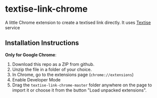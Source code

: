 # textise-link-chrome
A little Chrome extension to create a textised link directly.
It uses [Textise](https://www.textise.net/) service

## Installation Instructions
**Only for Google Chrome**:
1. Download this repo as a ZIP from github.
1. Unzip the file in a folder of your choice.
1. In Chrome, go to the extensions page (`chrome://extensions`) 
1. Enable Developer Mode
1. Drag the `textise-link-chrome-master` folder anywhere on the page to import it or choose it from the button "Load unpacked extensions".
